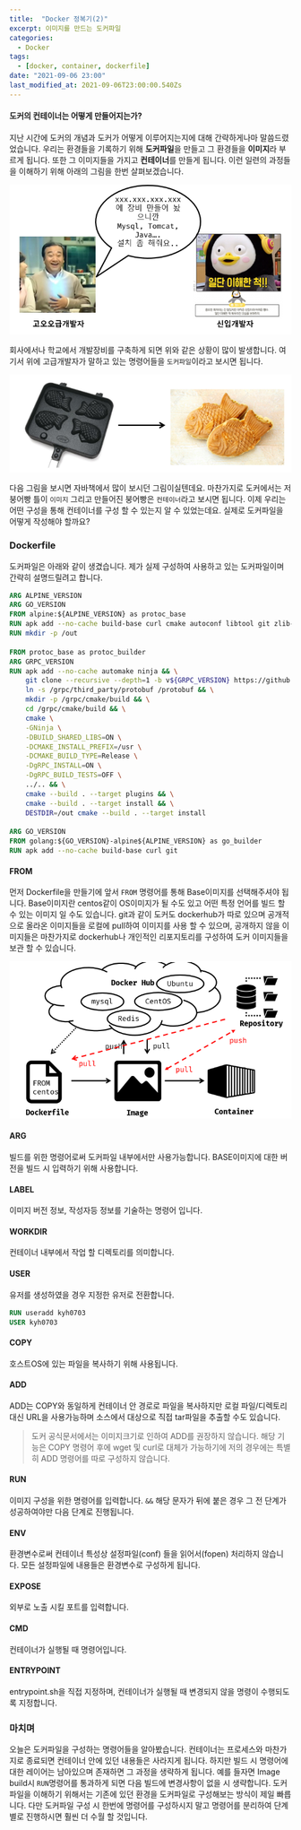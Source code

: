 ```yaml
---
title:  "Docker 정복기(2)"
excerpt: 이미지를 만드는 도커파일
categories:
  - Docker
tags:
  - [docker, container, dockerfile]
date: "2021-09-06 23:00"
last_modified_at: 2021-09-06T23:00:00.540Zs
---
```


#### 도커의 컨테이너는 어떻게 만들어지는가?

지난 시간에 도커의 개념과 도커가 어떻게 이루어지는지에 대해 간략하게나마 말씀드렸었습니다. 우리는 환경들을 기록하기 위해 **도커파일**을 만들고 그 환경들을 **이미지**라 부르게 됩니다. 또한 그 이미지들을 가지고 **컨테이너**를 만들게 됩니다. 이런 일련의 과정들을 이해하기 위해 아래의 그림을 한번 살펴보겠습니다.

![image-20210907220638666](../../assets/images/posts/2021-09-07-post-docker-dockerfile/image-20210907220638666.png)

회사에서나 학교에서 개발장비를 구축하게 되면 위와 같은 상황이 많이 발생합니다. 여기서 위에 고급개발자가 말하고 있는 명령어들을 ``도커파일``이라고 보시면 됩니다. 

![image-20210907220417524](../../assets/images/posts/2021-09-07-post-docker-dockerfile/image-20210907220417524.png)

다음 그림을 보시면 자바책에서 많이 보시던 그림이실텐데요. 마찬가지로 도커에서는 저 붕어빵 틀이 ``이미지`` 그리고 만들어진 붕어빵은 ``컨테이너``라고 보시면 됩니다. 이제 우리는 어떤 구성을 통해 컨테이너를 구성 할 수 있는지 알 수 있었는데요. 실제로 도커파일을 어떻게 작성해야 할까요?

### Dockerfile

도커파일은 아래와 같이 생겼습니다. 제가 실제 구성하여 사용하고 있는 도커파일이며 간략히 설명드릴려고 합니다.

```dockerfile
ARG ALPINE_VERSION
ARG GO_VERSION
FROM alpine:${ALPINE_VERSION} as protoc_base
RUN apk add --no-cache build-base curl cmake autoconf libtool git zlib-dev linux-headers
RUN mkdir -p /out

FROM protoc_base as protoc_builder
ARG GRPC_VERSION
RUN apk add --no-cache automake ninja && \
    git clone --recursive --depth=1 -b v${GRPC_VERSION} https://github.com/grpc/grpc.git /grpc && \
    ln -s /grpc/third_party/protobuf /protobuf && \
    mkdir -p /grpc/cmake/build && \
    cd /grpc/cmake/build && \
    cmake \
    -GNinja \
    -DBUILD_SHARED_LIBS=ON \
    -DCMAKE_INSTALL_PREFIX=/usr \
    -DCMAKE_BUILD_TYPE=Release \
    -DgRPC_INSTALL=ON \
    -DgRPC_BUILD_TESTS=OFF \
    ../.. && \
    cmake --build . --target plugins && \
    cmake --build . --target install && \
    DESTDIR=/out cmake --build . --target install

ARG GO_VERSION
FROM golang:${GO_VERSION}-alpine${ALPINE_VERSION} as go_builder
RUN apk add --no-cache build-base curl git
```

#### FROM

먼저 Dockerfile을 만들기에 앞서 ``FROM`` 명령어를 통해 Base이미지를 선택해주셔야 됩니다. Base이미지란 centos같이 OS이미지가 될 수도 있고 어떤 특정 언어를 빌드 할 수 있는 이미지 일 수도 있습니다. git과 같이 도커도 dockerhub가 따로 있으며 공개적으로 올라온 이미지들을 로컬에 pull하여 이미지를 사용 할 수 있으며, 공개하지 않을 이미지들은 마찬가지로 dockerhub나 개인적인 리포지토리를 구성하여 도커 이미지들을 보관 할 수 있습니다.

![image-20210907222632414](../../assets/images/posts/2021-09-07-post-docker-dockerfile/image-20210907222632414.png)

#### ARG

빌드를 위한 명령어로써 도커파일 내부에서만 사용가능합니다. BASE이미지에 대한 버전을 빌드 시 입력하기 위해 사용합니다.

#### LABEL

이미지 버전 정보, 작성자등 정보를 기술하는 명령어 입니다.

#### WORKDIR

컨테이너 내부에서 작업 할 디렉토리를 의미합니다.

#### USER

유저를 생성하였을 경우 지정한 유저로 전환합니다.

```dockerfile
RUN useradd kyh0703
USER kyh0703
```

#### COPY

호스트OS에 있는 파일을 복사하기 위해 사용됩니다.

#### ADD

ADD는 COPY와 동일하게 컨테이너 안 경로로 파일을 복사하지만 로컬 파일/디렉토리 대신 URL을 사용가능하며 소스에서 대상으로 직접 tar파일을 추출할 수도 있습니다. 

> 도커 공식문서에서는 이미지크기로 인하여 ADD를 권장하지 않습니다. 해당 기능은 COPY 명령어 후에 wget 및 curl로 대체가 가능하기에 저의 경우에는 특별히 ADD 명령어를 따로 구성하지 않습니다.

#### RUN

이미지 구성을 위한 명령어를 입력합니다. ``&&`` 해당 문자가 뒤에 붙은 경우 그 전 단계가 성공하여야만 다음 단계로 진행됩니다.

#### ENV

환경변수로써 컨테이너 특성상 설정파일(conf) 들을 읽어서(fopen) 처리하지 않습니다. 모든 설정파일에 내용들은 환경변수로 구성하게 됩니다.

#### EXPOSE

외부로 노출 시킬 포트를 입력합니다.

#### CMD

컨테이너가 실행될 때 명령어입니다.

#### ENTRYPOINT

entrypoint.sh을 직접 지정하며, 컨테이너가 실행될 때 변경되지 않을 명령이 수행되도록 지정합니다.

### 마치며

오늘은 도커파일을 구성하는 명령어들을 알아봤습니다. 컨테이너는 프로세스와 마찬가지로 종료되면 컨테이너 안에 있던 내용들은 사라지게 됩니다. 하지만 빌드 시 명령어에 대한 레이어는 남아있으며 존재하면 그 과정을 생략하게 됩니다. 예를 들자면 Image build시 ``RUN``명령어를 통과하게 되면 다음 빌드에 변경사항이 없을 시 생략합니다.  도커 파일을 이해하기 위해서는 기존에 있던 환경을 도커파일로 구성해보는 방식이 제일 빠릅니다. 다만 도커파일 구성 시 한번에 명령어를 구성하시지 말고 명령어를 분리하여 단계별로 진행하시면 훨씬 더 수월 할 것입니다.
